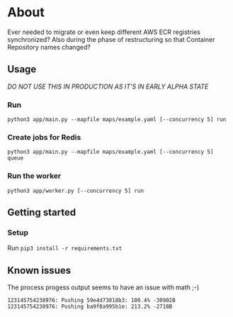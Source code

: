 # About

Ever needed to migrate or even keep different AWS ECR registries synchronized?
Also during the phase of restructuring so that Container Repository names changed?

## Usage

*DO NOT USE THIS IN PRODUCTION AS IT'S IN EARLY ALPHA STATE*

### Run

```python3 app/main.py --mapfile maps/example.yaml [--concurrency 5] run```

### Create jobs for Redis

```python3 app/main.py --mapfile maps/example.yaml [--concurrency 5] queue```

### Run the worker
```python3 app/worker.py [--concurrency 5] run```




## Getting started

<TODO>

### Setup

Run ```pip3 install -r requirements.txt```

## Known issues

The process progess output seems to have an issue with math ;-)

```
123145754238976: Pushing 59e4d73018b3: 100.4% -30902B
123145754238976: Pushing ba9f8a995b1e: 213.2% -2718B
```
